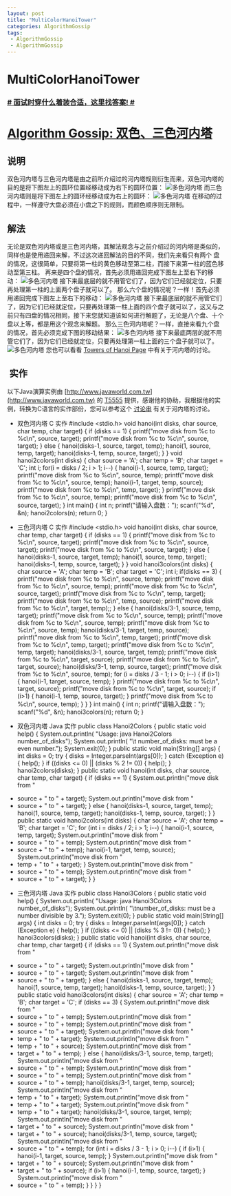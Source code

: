 ```yaml
---
layout: post
title: "MultiColorHanoiTower"
categories: AlgorithmGossip
tags: 
 - AlgorithmGossip
 - AlgorithmGossip
--- 
```


# MultiColorHanoiTower

### [# 面试时穿什么着装合适，这里找答案! #](http://taobao.esmartweb.com/man.htm)

# [Algorithm Gossip: 双色、三色河内塔]()

## 说明

双色河内塔与三色河内塔是由之前所介绍过的河内塔规则衍生而来，双色河内塔的目的是将下图左上的圆环位置经移动成为右下的圆环位置：
![多色河内塔]( "多色河内塔")
而三色河内塔则是将下图左上的圆环经移动成为右上的圆环：
![多色河内塔]( "多色河内塔")
在移动的过程中，一样遵守大盘必须在小盘之下的规则，而颜色顺序则无限制。

## 解法

无论是双色河内塔或是三色河内塔，其解法观念与之前介绍过的河内塔是类似的，同样也是使用递回来解，不过这次递回解法的目的不同，我们先来看只有两个 盘的情况，这很简单，只要将第一柱的黄色移动至第二柱，而接下来第一柱的蓝色移动至第三柱。
再来是四个盘的情况，首先必须用递回完成下图左上至右下的移动：
![多色河内塔]( "多色河内塔")
接下来最底层的就不用管它们了，因为它们已经就定位，只要再处理第一柱的上面两个盘子就可以了。
那么六个盘的情况呢？一样！首先必须用递回完成下图左上至右下的移动：
![多色河内塔]( "多色河内塔")
接下来最底层的就不用管它们了，因为它们已经就定位，只要再处理第一柱上面的四个盘子就可以了，这又与之前只有四盘的情况相同，接下来您就知道该如何进行解题了，无论是八个盘、十个盘以上等，都是用这个观念来解题。
那么三色河内塔呢？一样，直接来看九个盘的情况，首先必须完成下图的移动结果：
![多色河内塔]( "多色河内塔")
接下来最底两层的就不用管它们了，因为它们已经就定位，只要再处理第一柱上面的三个盘子就可以了。
![多色河内塔]( "多色河内塔")
您也可以看看 [Towers of Hanoi Page](http://obelix.ee.duth.gr/%7Eapostolo/TowersOfHanoi/index.html) 中有关于河内塔的讨论。

##  实作

以下Java演算实例由 [http://www.javaworld.com.tw](http://www.javaworld.com.tw) 的 [T5555](http://www.javaworld.com.tw/jute/user/info?uid=3056) 提供，感谢他的协助，我根据他的实例，转换为C语言的实作部份，您可以参考这个 [讨论串](http://www.javaworld.com.tw/jute/post/view?bid=29&id=81268&tpg=1&ppg=1&sty=0&age=0#81268) 有关于河内塔的讨论。

* 双色河内塔 C 实作
#include <stdio.h>
void hanoi(int disks, char source, char temp, char target) {
if (disks == 1) {
printf("move disk from %c to %c\n", source, target);
printf("move disk from %c to %c\n", source, target);
} else {
hanoi(disks-1, source, target, temp);
hanoi(1, source, temp, target);
hanoi(disks-1, temp, source, target);
}
}
void hanoi2colors(int disks) {
char source = 'A';
char temp = 'B';
char target = 'C';
int i;
for(i = disks / 2; i > 1; i--) {
hanoi(i-1, source, temp, target);
printf("move disk from %c to %c\n", source, temp);
printf("move disk from %c to %c\n", source, temp);
hanoi(i-1, target, temp, source);
printf("move disk from %c to %c\n", temp, target);
}
printf("move disk from %c to %c\n", source, temp);
printf("move disk from %c to %c\n", source, target);
}
int main() {
int n;
printf("请输入盘数：");
scanf("%d", &n);
hanoi2colors(n);
return 0;
}

* 三色河内塔 C 实作
#include <stdio.h>
void hanoi(int disks, char source, char temp, char target) {
if (disks == 1) {
printf("move disk from %c to %c\n", source, target);
printf("move disk from %c to %c\n", source, target);
printf("move disk from %c to %c\n", source, target);
} else {
hanoi(disks-1, source, target, temp);
hanoi(1, source, temp, target);
hanoi(disks-1, temp, source, target);
}
}
void hanoi3colors(int disks) {
char source = 'A';
char temp = 'B';
char target = 'C';
int i;
if(disks == 3) {
printf("move disk from %c to %c\n", source, temp);
printf("move disk from %c to %c\n", source, temp);
printf("move disk from %c to %c\n", source, target);
printf("move disk from %c to %c\n", temp, target);
printf("move disk from %c to %c\n", temp, source);
printf("move disk from %c to %c\n", target, temp);;
}
else {
hanoi(disks/3-1, source, temp, target);
printf("move disk from %c to %c\n", source, temp);
printf("move disk from %c to %c\n", source, temp);
printf("move disk from %c to %c\n", source, temp);
hanoi(disks/3-1, target, temp, source);
printf("move disk from %c to %c\n", temp, target);
printf("move disk from %c to %c\n", temp, target);
printf("move disk from %c to %c\n", temp, target);
hanoi(disks/3-1, source, target, temp);
printf("move disk from %c to %c\n", target, source);
printf("move disk from %c to %c\n", target, source);
hanoi(disks/3-1, temp, source, target);
printf("move disk from %c to %c\n", source, temp);
for (i = disks / 3 - 1; i > 0; i--) {
if (i>1) {
hanoi(i-1, target, source, temp);
}
printf("move disk from %c to %c\n",
target, source);
printf("move disk from %c to %c\n",
target, source);
if (i>1) {
hanoi(i-1, temp, source, target);
}
printf("move disk from %c to %c\n",
source, temp);
}
}
}
int main() {
int n;
printf("请输入盘数：");
scanf("%d", &n);
hanoi3colors(n);
return 0;
}

* 双色河内塔 Java 实作
public class Hanoi2Colors {
public static void help() {
System.out.println(
"Usage: java Hanoi2Colors number_of_disks");
System.out.println(
"\t number_of_disks: must be a even number.");
System.exit(0);
}
public static void main(String[] args) {
int disks = 0;
try {
disks = Integer.parseInt(args[0]);
} catch (Exception e) {
help();
}
if ((disks <= 0) || (disks % 2 != 0)) {
help();
}
hanoi2colors(disks);
}
public static void hanoi(int disks,
char source, char temp, char target) {
if (disks == 1) {
System.out.println("move disk from "
+ source + " to " + target);
System.out.println("move disk from "
+ source + " to " + target);
} else {
hanoi(disks-1, source, target, temp);
hanoi(1, source, temp, target);
hanoi(disks-1, temp, source, target);
}
}
public static void hanoi2colors(int disks) {
char source = 'A';
char temp = 'B';
char target = 'C';
for (int i = disks / 2; i > 1; i--) {
hanoi(i-1, source, temp, target);
System.out.println("move disk from "
+ source + " to " + temp);
System.out.println("move disk from "
+ source + " to " + temp);
hanoi(i-1, target, temp, source);
System.out.println("move disk from "
+ temp + " to " + target);
}
System.out.println("move disk from "
+ source + " to " + temp);
System.out.println("move disk from "
+ source + " to " + target);
}
}

* 三色河内塔 Java 实作
public class Hanoi3Colors {
public static void help() {
System.out.println(
"Usage: java Hanoi3Colors number_of_disks");
System.out.println(
"\tnumber_of_disks: must be a number divisible by 3.");
System.exit(0);
}
public static void main(String[] args) {
int disks = 0;
try {
disks = Integer.parseInt(args[0]);
} catch (Exception e) {
help();
}
if ((disks <= 0) || (disks % 3 != 0)) {
help();
}
hanoi3colors(disks);
}
public static void hanoi(int disks,
char source, char temp, char target) {
if (disks == 1) {
System.out.println("move disk from "
+ source + " to " + target);
System.out.println("move disk from "
+ source + " to " + target);
System.out.println("move disk from "
+ source + " to " + target);
} else {
hanoi(disks-1, source, target, temp);
hanoi(1, source, temp, target);
hanoi(disks-1, temp, source, target);
}
}
public static void hanoi3colors(int disks) {
char source = 'A';
char temp = 'B';
char target = 'C';
if (disks == 3) {
System.out.println("move disk from "
+ source + " to " + temp);
System.out.println("move disk from "
+ source + " to " + temp);
System.out.println("move disk from "
+ source + " to " + target);
System.out.println("move disk from "
+ temp + " to " + target);
System.out.println("move disk from "
+ temp + " to " + source);
System.out.println("move disk from "
+ target + " to " + temp);
} else {
hanoi(disks/3-1, source, temp, target);
System.out.println("move disk from "
+ source + " to " + temp);
System.out.println("move disk from "
+ source + " to " + temp);
System.out.println("move disk from "
+ source + " to " + temp);
hanoi(disks/3-1, target, temp, source);
System.out.println("move disk from "
+ temp + " to " + target);
System.out.println("move disk from "
+ temp + " to " + target);
System.out.println("move disk from "
+ temp + " to " + target);
hanoi(disks/3-1, source, target, temp);
System.out.println("move disk from "
+ target + " to " + source);
System.out.println("move disk from "
+ target + " to " + source);
hanoi(disks/3-1, temp, source, target);
System.out.println("move disk from "
+ source + " to " + temp);
for (int i = disks / 3 - 1; i > 0; i--) {
if (i>1) {
hanoi(i-1, target, source, temp);
}
System.out.println("move disk from "
+ target + " to " + source);
System.out.println("move disk from "
+ target + " to " + source);
if (i>1) {
hanoi(i-1, temp, source, target);
}
System.out.println("move disk from "
+ source + " to " + temp);
}
}
}
}
